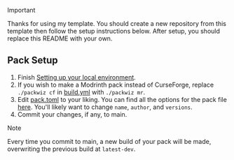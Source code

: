 > [!IMPORTANT]
> Thanks for using my template. You should create a new repository from this template then follow the setup instructions below. After setup, you should replace this README with your own.

## Pack Setup
1. Finish [Setting up your local environment](CONTRIBUTING.md#setting-up-your-local-environment).
2. If you wish to make a Modrinth pack instead of CurseForge, replace `./packwiz cf` in [build.yml](.github/workflows/build.yml) with `./packwiz mr`.
3. Edit [pack.toml](pack.toml) to your liking. You can find all the options for the pack file [here](https://packwiz.infra.link/reference/pack-format/pack-toml/). You'll likely want to change `name`, `author`, and `versions`.
5. Commit your changes, if any, to main.

> [!NOTE]
> Every time you commit to main, a new build of your pack will be made, overwriting the previous build at `latest-dev`.
